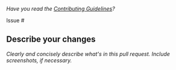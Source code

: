 *Have you read the [Contributing Guidelines](https://github.com/togethercomputer/together/blob/main/CONTRIBUTING.md)?*

Issue #

## Describe your changes

*Clearly and concisely describe what's in this pull request. Include screenshots, if necessary.*
